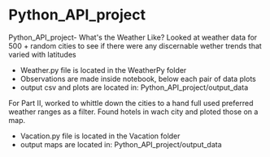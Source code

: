 # Python_API_project
Python_API_project- What's the Weather Like?
Looked at weather data for 500 + random cities to see if there were any discernable wether trends that varied with latitudes
- Weather.py file is located in the WeatherPy folder
- Observations are made inside notebook, below each pair of data plots
- output csv and plots are located in: Python_API_project/output_data

For Part II, worked to whittle down the cities to a hand full used preferred weather ranges as a filter. Found hotels in wach city and ploted those on a map.
- Vacation.py file is located in the Vacation folder
- output maps are located in: Python_API_project/output_data